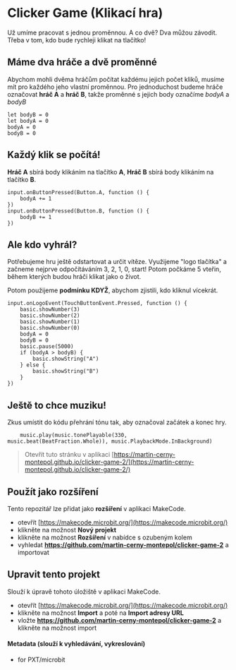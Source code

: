 # Clicker Game (Klikací hra)

Už umíme pracovat s jednou proměnnou. A co dvě? Dva můžou závodit. 
Třeba v tom, kdo bude rychleji klikat na tlačítko!

## Máme dva hráče a dvě proměnné

Abychom mohli dvěma hráčům počítat každému jejich počet kliků,
musíme mít pro každého jeho vlastní proměnnou. Pro jednoduchost budeme
hráče označovat **hráč A** a **hráč B**, takže proměnné s jejich body označíme
*bodyA* a *bodyB*

```blocks
let bodyB = 0
let bodyA = 0
bodyA = 0
bodyB = 0
```

## Každý klik se počítá!

**Hráč A** sbírá body klikáním na tlačítko **A**,
**Hráč B** sbírá body klikáním na tlačítko **B**.

```blocks
input.onButtonPressed(Button.A, function () {
    bodyA += 1
})
input.onButtonPressed(Button.B, function () {
    bodyB += 1
})
```

## Ale kdo vyhrál?

Potřebujeme hru ještě odstartovat a určit vítěze. Využijeme "logo tlačítka"
a začneme nejprve odpočítáváním 3, 2, 1, 0, start! Potom počkáme 5 vteřin, 
během kterých budou hráči klikat jako o život. 

Potom použijeme **podmínku KDYŽ**, abychom zjistili, 
kdo kliknul vícekrát.

```blocks
input.onLogoEvent(TouchButtonEvent.Pressed, function () {
    basic.showNumber(3)
    basic.showNumber(2)
    basic.showNumber(1)
    basic.showNumber(0)
    bodyA = 0
    bodyB = 0
    basic.pause(5000)
    if (bodyA > bodyB) {
        basic.showString("A")
    } else {
        basic.showString("B")
    }
})
```

## Ještě to chce muziku!

Zkus umístit do kódu přehrání tónu tak, aby označoval začátek a konec hry.

```blocks
    music.play(music.tonePlayable(330, music.beat(BeatFraction.Whole)), music.PlaybackMode.InBackground)
```


> Otevřít tuto stránku v aplikaci [https://martin-cerny-montepol.github.io/clicker-game-2/](https://martin-cerny-montepol.github.io/clicker-game-2/)

## Použít jako rozšíření

Tento repozitář lze přidat jako **rozšíření** v aplikaci MakeCode.

* otevřít [https://makecode.microbit.org/](https://makecode.microbit.org/)
* klikněte na možnost **Nový projekt**
* klikněte na možnost **Rozšíření** v nabídce s ozubeným kolem
* vyhledat **https://github.com/martin-cerny-montepol/clicker-game-2** a importovat

## Upravit tento projekt

Slouží k úpravě tohoto úložiště v aplikaci MakeCode.

* otevřít [https://makecode.microbit.org/](https://makecode.microbit.org/)
* klikněte na možnost **Import** a poté na **Import adresy URL**
* vložte **https://github.com/martin-cerny-montepol/clicker-game-2** a klikněte na možnost import

#### Metadata (slouží k vyhledávání, vykreslování)

* for PXT/microbit
<script src="https://makecode.com/gh-pages-embed.js"></script><script>makeCodeRender("{{ site.makecode.home_url }}", "{{ site.github.owner_name }}/{{ site.github.repository_name }}");</script>
